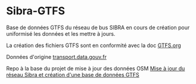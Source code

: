 # Sibra-GTFS
Base de données GTFS du réseau de bus SIBRA en cours de création pour uniformisé les données et les mettre à jours.

La création des fichiers GTFS sont en conformité avec la doc [GTFS.org](https://gtfs.org/schedule/reference/#field-definitions)

Données d'origine [transport.data.gouv.fr](https://transport.data.gouv.fr/datasets/offre-de-transports-sibra-a-annecy-gtfs)

Repo à la base du projet de mise à jour des données OSM [Mise à jour du réseau Sibra et création d'une base de données GTFS](https://www.openstreetmap.org/user/ZoLuSs/diary/400291)
